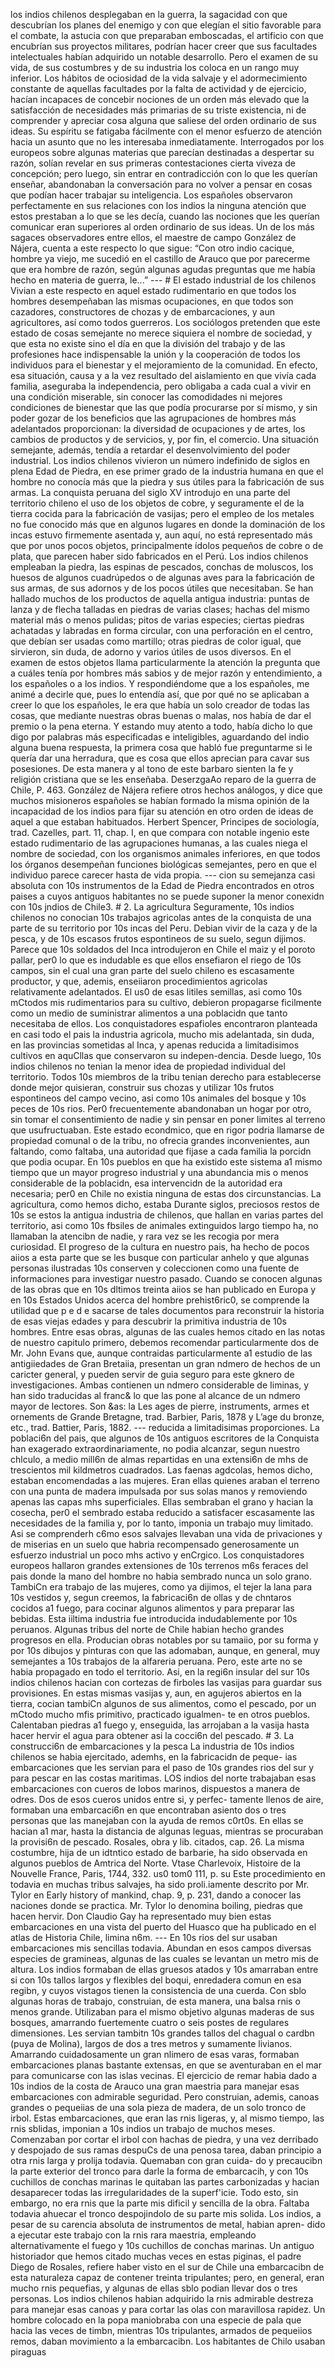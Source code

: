 los indios chilenos desplegaban en la guerra, la sagacidad con que descubrían los planes del enemigo y con que elegían el sitio favorable para el combate, la astucia con que preparaban emboscadas, el artificio con que encubrían sus proyectos militares, podrían hacer creer que sus facultades intelectuales habían adquirido un notable desarrollo. Pero el examen de su vida, de sus costumbres y de su industria los coloca en un rango muy inferior. Los hábitos de ociosidad de la vida salvaje y el adormecimiento constante de aquellas facultades por la falta de actividad y de ejercicio, hacían incapaces de concebir nociones de un orden más elevado que la satisfacción de necesidades más primarias de su triste existencia, ni de comprender y apreciar cosa alguna que saliese del orden ordinario de sus ideas. Su espíritu se fatigaba fácilmente con el menor esfuerzo de atención hacia un asunto que no les interesaba inmediatamente. Interrogados por los europeos sobre algunas materias que parecían destinadas a despertar su razón, solían revelar en sus primeras contestaciones cierta viveza de concepción; pero luego, sin entrar en contradicción con lo que les querían enseñar, abandonaban la conversación para no volver a pensar en cosas que podían hacer trabajar su inteligencia. Los españoles observaron perfectamente en sus relaciones con los indios la ninguna atención que estos prestaban a lo que se les decía, cuando las nociones que les querían comunicar eran superiores al orden ordinario de sus ideas. Un de los más sagaces observadores entre ellos, el maestre de campo González de Nájera, cuenta a este respecto lo que sigue: “Con otro indio cacique, hombre ya viejo, me sucedió en el castillo de Arauco que por parecerme que era hombre de razón, según algunas agudas preguntas que me había hecho en materia de guerra, le...” --- # El estado industrial de los chilenos Vivian a este respecto en aquel estado rudimentario en que todos los hombres desempeñaban las mismas ocupaciones, en que todos son cazadores, constructores de chozas y de embarcaciones, y aun agricultores, así como todos guerreros. Los sociólogos pretenden que este estado de cosas semejante no merece siquiera el nombre de sociedad, y que esta no existe sino el día en que la división del trabajo y de las profesiones hace indispensable la unión y la cooperación de todos los individuos para el bienestar y el mejoramiento de la comunidad. En efecto, esa situación, causa y a la vez resultado del aislamiento en que vivía cada familia, aseguraba la independencia, pero obligaba a cada cual a vivir en una condición miserable, sin conocer las comodidades ni mejores condiciones de bienestar que las que podía procurarse por sí mismo, y sin poder gozar de los beneficios que las agrupaciones de hombres más adelantados proporcionan: la diversidad de ocupaciones y de artes, los cambios de productos y de servicios, y, por fin, el comercio. Una situación semejante, además, tendía a retardar el desenvolvimiento del poder industrial. Los indios chilenos vivieron un número indefinido de siglos en plena Edad de Piedra, en ese primer grado de la industria humana en que el hombre no conocía más que la piedra y sus útiles para la fabricación de sus armas. La conquista peruana del siglo XV introdujo en una parte del territorio chileno el uso de los objetos de cobre, y seguramente el de la tierra cocida para la fabricación de vasijas; pero el empleo de los metales no fue conocido más que en algunos lugares en donde la dominación de los incas estuvo firmemente asentada y, aun aquí, no está representado más que por unos pocos objetos, principalmente ídolos pequeños de cobre o de plata, que parecen haber sido fabricados en el Perú. Los indios chilenos empleaban la piedra, las espinas de pescados, conchas de moluscos, los huesos de algunos cuadrúpedos o de algunas aves para la fabricación de sus armas, de sus adornos y de los pocos útiles que necesitaban. Se han hallado muchos de los productos de aquella antigua industria: puntas de lanza y de flecha talladas en piedras de varias clases; hachas del mismo material más o menos pulidas; pitos de varias especies; ciertas piedras achatadas y labradas en forma circular, con una perforación en el centro, que debían ser usadas como martillo; otras piedras de color igual, que sirvieron, sin duda, de adorno y varios útiles de usos diversos. En el examen de estos objetos llama particularmente la atención la pregunta que a cuáles tenía por hombres más sabios y de mejor razón y entendimiento, a los españoles o a los indios. Y respondiéndome que a los españoles, me animé a decirle que, pues lo entendía así, que por qué no se aplicaban a creer lo que los españoles, le era que había un solo creador de todas las cosas, que mediante nuestras obras buenas o malas, nos había de dar el premio o la pena eterna. Y estando muy atento a todo, había dicho lo que digo por palabras más especificadas e inteligibles, aguardando del indio alguna buena respuesta, la primera cosa que habló fue preguntarme si le quería dar una herradura, que es cosa que ellos aprecian para cavar sus posesiones. De esta manera y al tono de este barbaro sienten la fe y religión cristiana que se les enseñaba. DeserzgaAo reparo de la guerra de Chile, P. 463. González de Nájera refiere otros hechos análogos, y dice que muchos misioneros españoles se habían formado la misma opinión de la incapacidad de los indios para fijar su atención en otro orden de ideas de aquel a que estaban habituados. Herbert Spencer, Principes de sociología, trad. Cazelles, part. 11, chap. I, en que compara con notable ingenio este estado rudimentario de las agrupaciones humanas, a las cuales niega el nombre de sociedad, con los organismos animales inferiores, en que todos los órganos desempeñan funciones biológicas semejantes, pero en que el individuo parece carecer hasta de vida propia. --- cion su semejanza casi absoluta con 10s instrumentos de la Edad de Piedra encontrados en otros paises a cuyos antiguos habitantes no se puede suponer la menor conexidn con 10s jndios de Chile3. # 2. La agricultura Seguramente, 10s indios chilenos no conocian 10s trabajos agricolas antes de la conquista de una parte de su territorio por 10s incas del Peru. Debian vivir de la caza y de la pesca, y de 10s escasos frutos espontineos de su suelo, segun dijimos. Parece que 10s soldados del Inca introdujeron en Chile el maiz y el poroto pallar, per0 lo que es indudable es que ellos ensefiaron el riego de 10s campos, sin el cual una gran parte del suelo chileno es escasamente productor, y que, ademis, enseiiaron procedimientos agricolas relativamente adelantados. El us0 de esas litiles semillas, asi como 10s mCtodos mis rudimentarios para su cultivo, debieron propagarse ficilmente como un medio de suministrar alimentos a una poblacidn que tanto necesitaba de ellos. Los conquistadores espafioles encontraron planteada en casi todo el pais la industria agricola, mucho mis adelantada, sin duda, en las provincias sometidas al Inca, y apenas reducida a limitadisimos cultivos en aquCllas que conservaron su indepen-dencia. Desde luego, 10s indios chilenos no tenian la menor idea de propiedad individual del territorio. Todos 10s miembros de la tribu tenian derecho para establecerse donde mejor quisieran, construir sus chozas y utilizar 10s frutos espontineos del campo vecino, asi como 10s animales del bosque y 10s peces de 10s rios. Per0 frecuentemente abandonaban un hogar por otro, sin tomar el consentimiento de nadie y sin pensar en poner limites al terreno que usufructuaban. Este estado econdmico, que en rigor podria llamarse de propiedad comunal o de la tribu, no ofrecia grandes inconvenientes, aun faltando, como faltaba, una autoridad que fijase a cada familia la porcidn que podia ocupar. En 10s pueblos en que ha existido este sistema a1 mismo tiempo que un mayor progreso industrial y una abundancia mis o menos considerable de la poblacidn, esa intervencidn de la autoridad era necesaria; per0 en Chile no existia ninguna de estas dos circunstancias. La agricultura, como hemos dicho, estaba Durante siglos, preciosos restos de 10s se estos la antigua industria de chilenos, que hallan en varias partes del territorio, asi como 10s fbsiles de animales extinguidos largo tiempo ha, no llamaban la atencibn de nadie, y rara vez se les recogia por mera curiosidad. El progreso de la cultura en nuestro pais, ha hecho de pocos aiios a esta parte que se les busque con particular anhelo y que algunas personas ilustradas 10s conserven y coleccionen como una fuente de informaciones para investigar nuestro pasado. Cuando se conocen algunas de las obras que en 10s dltimos treinta aiios se han publicado en Europa y en 10s Estados Unidos acerca del hombre prehist6ric0, se comprende la utilidad que p e d e sacarse de tales documentos para reconstruir la historia de esas viejas edades y para descubrir la primitiva industria de 10s hombres. Entre esas obras, algunas de las cuales hemos citado en las notas de nuestro capitulo primero, debemos recomendar particularmente dos de Mr. John Evans que, aunque contraidas particularmente a1 estudio de las antigiiedades de Gran Bretaiia, presentan un gran ndmero de hechos de un caricter general, y pueden servir de guia seguro para este gknero de investigaciones. Ambas contienen un ndmero considerable de Iiminas, y han sido traducidas al franc&#x26; lo que las pone al alcance de un ndmero mayor de lectores. Son &#x26;as: la Les ages de pierre, instruments, armes et ornements de Grande Bretagne, trad. Barbier, Paris, 1878 y L’age du bronze, etc., trad. Battier, Paris, 1882. --- reducida a limitadisimas proporciones. La poblaci6n del pais, que algunos de 10s antiguos escritores de la Conquista han exagerado extraordinariamente, no podia alcanzar, segun nuestro chlculo, a medio mill6n de almas repartidas en una extensi6n de mhs de trescientos mil kildmetros cuadrados. Las faenas agdcolas, hemos dicho, estaban encomendadas a las mujeres. Eran ellas quienes araban el terreno con una punta de madera impulsada por sus solas manos y removiendo apenas las capas mhs superficiales. Ellas sembraban el grano y hacian la cosecha, per0 el sembrado estaba reducido a satisfacer escasamente las necesidades de la familia y, por lo tanto, imponia un trabajo muy limitado. Asi se comprenderh c6mo esos salvajes llevaban una vida de privaciones y de miserias en un suelo que habria recompensado generosamente un esfuerzo industrial un poco mhs activo y enCrgico. Los conquistadores europeos hallaron grandes extensiones de 10s terrenos m6s feraces del pais donde la mano del hombre no habia sembrado nunca un solo grano. TambiCn era trabajo de las mujeres, como ya dijimos, el tejer la lana para 10s vestidos y, segun creemos, la fabricaci6n de ollas y de chntaros cocidos a1 fuego, para cocinar algunos alimentos y para preparar las bebidas. Esta iiltima industria fue introducida indudablemente por 10s peruanos. Algunas tribus del norte de Chile habian hecho grandes progresos en ella. Producian obras notables por su tamaiio, por su forma y por 10s dibujos y pinturas con que las adomaban, aunque, en general, muy semejantes a 10s trabajos de la alfareria peruana. Pero, este arte no se habia propagado en todo el territorio. Asi, en la regi6n insular del sur 10s indios chilenos hacian con cortezas de firboles las vasijas para guardar sus provisiones. En estas mismas vasijas y, aun, en agujeros abiertos en la tierra, cocian tambiCn algunos de sus alimentos, como el pescado, por un mCtodo mucho mfis primitivo, practicado igualmen- te en otros pueblos. Calentaban piedras a1 fuego y, enseguida, las arrojaban a la vasija hasta hacer hervir el agua para obtener asi la cocci6n del pescado. # 3. La construcci6n de embarcaciones y la pesca La industria de 10s indios chilenos se habia ejercitado, ademhs, en la fabricacidn de peque- ias embarcaciones que les servian para el paso de 10s grandes rios del sur y para pescar en las costas maritimas. LOS indios del norte trabajaban esas embarcaciones con cueros de lobos marinos, dispuestos a manera de odres. Dos de esos cueros unidos entre si, y perfec- tamente llenos de aire, formaban una embarcaci6n en que encontraban asiento dos o tres personas que las manejaban con la ayuda de remos c0rt0s. En ellas se hacian a1 mar, hasta la distancia de algunas leguas, mientras se procuraban la provisi6n de pescado. Rosales, obra y lib. citados, cap. 26. La misma costumbre, hija de un idtntico estado de barbarie, ha sido observada en algunos pueblos de Amtrica del Norte. Vtase Charlevoix, Histoire de la Nouvelle France, Paris, 1744, 332. us0 tom0 111, p. su Este procedimiento en todavia en muchas tribus salvajes, ha sido proli.iamente descrito por Mr. Tylor en Early history of mankind, chap. 9, p. 231, dando a conocer las naciones donde se practica. Mr. Tylor lo denomina boiling, piedras que hacen hervir. Don Claudio Gay ha representado muy bien estas embarcaciones en una vista del puerto del Huasco que ha publicado en el atlas de Historia Chile, limina n6m. --- En 10s rios del sur usaban embarcaciones mis sencillas todavia. Abundan en esos campos diversas especies de gramineas, algunas de las cuales se levantan un metro mis de altura. Los indios formaban de ellas gruesos atados y 10s amarraban entre si con 10s tallos largos y flexibles del boqui, enredadera comun en esa regibn, y cuyos vistagos tienen la consistencia de una cuerda. Con sblo algunas horas de trabajo, construian, de esta manera, una balsa rnis o menos grande. Utilizaban para el mismo objetivo algunas maderas de sus bosques, amarrando fuertemente cuatro o seis postes de regulares dimensiones. Les servian tambitn 10s grandes tallos del chagual o cardbn (puya de Molina), largos de dos a tres metros y sumamente livianos. Amarrando cuidadosamente un gran nlimero de esas varas, formaban embarcaciones planas bastante extensas, en que se aventuraban en el mar para comunicarse con las islas vecinas. El ejercicio de remar habia dado a 10s indios de la costa de Arauco una gran maestria para manejar esas embarcaciones con admirable seguridad. Pero construian, ademis, canoas grandes o pequeiias de una sola pieza de madera, de un solo tronco de irbol. Estas embarcaciones, que eran las rnis ligeras, y, al mismo tiempo, las rnis sblidas, imponian a 10s indios un trabajo de muchos meses. Comenzaban por cortar el irbol con hachas de piedra, y una vez derribado y despojado de sus ramas despuCs de una penosa tarea, daban principio a otra rnis larga y prolija todavia. Quemaban con gran cuida- do y precaucibn la parte exterior del tronco para darle la forma de embarcacih, y con 10s cuchillos de conchas marinas le quitaban las partes carbonizadas y hacian desaparecer todas las irregularidades de la superf'icie. Todo esto, sin embargo, no era rnis que la parte mis dificil y sencilla de la obra. Faltaba todavia ahuecar el tronco despojindolo de su parte mis solida. Los indios, a pesar de su carencia absoluta de instrumentos de metal, habian apren- dido a ejecutar este trabajo con la rnis rara maestria, empleando alternativamente el fuego y 10s cuchillos de conchas marinas. Un antiguo historiador que hemos citado muchas veces en estas piginas, el padre Diego de Rosales, refiere haber visto en el sur de Chile una embarcacibn de esta naturaleza capaz de contener treinta tripulantes; pero, en general, eran mucho rnis pequefias, y algunas de ellas sblo podian llevar dos o tres personas. Los indios chilenos habian adquirido la rnis admirable destreza para manejar esas canoas y para cortar las olas con maravillosa rapidez. Un hombre colocado en la popa maniobraba con una especie de pala que hacia las veces de timbn, mientras 10s tripulantes, armados de pequeiios remos, daban movimiento a la embarcacibn. Los habitantes de Chilo usaban piraguas
